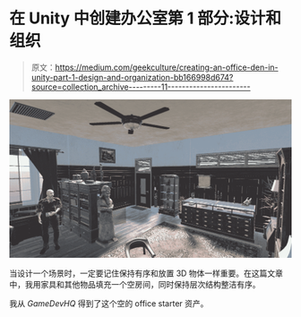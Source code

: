 # 在 Unity 中创建办公室第 1 部分:设计和组织

> 原文：<https://medium.com/geekculture/creating-an-office-den-in-unity-part-1-design-and-organization-bb166998d674?source=collection_archive---------11----------------------->

![](img/f7beffab57b088514f57a999a1808ff4.png)

当设计一个场景时，一定要记住保持有序和放置 3D 物体一样重要。在这篇文章中，我用家具和其他物品填充一个空房间，同时保持层次结构整洁有序。

我从 *GameDevHQ* 得到了这个空的 office starter 资产。